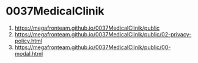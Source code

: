 # 0037MedicalClinik

1. <https://megafronteam.github.io/0037MedicalClinik/public>
1. <https://megafronteam.github.io/0037MedicalClinik/public/02-privacy-policy.html>
1. <https://megafronteam.github.io/0037MedicalClinik/public/00-modal.html>
